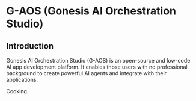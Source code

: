 # G-AOS (Gonesis AI Orchestration Studio)

## Introduction

Gonesis AI Orchestration Studio (G-AOS) is an open-source and low-code AI app development platform. It enables those users with no professional background to create powerful AI agents and integrate with their applications.

Cooking.
